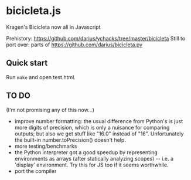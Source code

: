 bicicleta.js
============

Kragen's Bicicleta now all in Javascript

Prehistory: https://github.com/darius/ychacks/tree/master/bicicleta
Still to port over: parts of https://github.com/darius/bicicleta.py

## Quick start

Run `make` and open test.html.

## TO DO

(I'm not promising any of this now...)

* improve number formatting:
  the usual difference from Python's is just more digits of precision,
  which is only a nuisance for comparing outputs; but also we get stuff
  like "16.0" instead of "16". Unfortunately the built-in number.toPrecision()
  doesn't help.
* more testing/benchmarks
* the Python interpreter got a good speedup by representing environments as
  arrays (after statically analyzing scopes) -- i.e. a 'display' environment.
  Try this for JS too if it seems worthwhile.
* port the compiler
